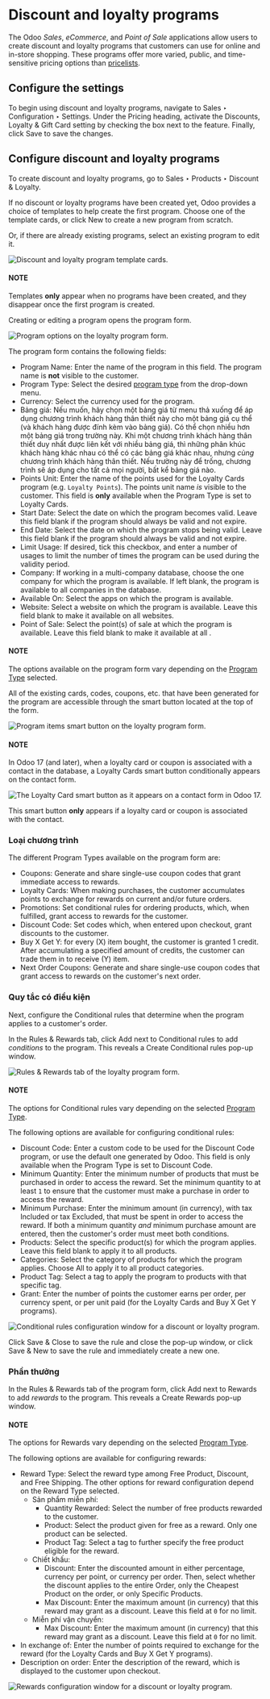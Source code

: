 # Discount and loyalty programs

The Odoo *Sales*, *eCommerce*, and *Point of Sale* applications allow users to create discount and
loyalty programs that customers can use for online and in-store shopping. These programs offer more
varied, public, and time-sensitive pricing options than [pricelists](prices/pricing.md).

## Configure the settings

To begin using discount and loyalty programs, navigate to Sales ‣ Configuration
‣ Settings. Under the Pricing heading, activate the Discounts, Loyalty &
Gift Card setting by checking the box next to the feature. Finally, click Save to save
the changes.

## Configure discount and loyalty programs

To create discount and loyalty programs, go to Sales ‣ Products ‣ Discount &
Loyalty.

If no discount or loyalty programs have been created yet, Odoo provides a choice of templates to
help create the first program. Choose one of the template cards, or click New to create
a new program from scratch.

Or, if there are already existing programs, select an existing program to edit it.

![Discount and loyalty program template cards.](applications/sales/sales/products_prices/loyalty_discount/price-discount-loyalty.png)

#### NOTE
Templates **only** appear when no programs have been created, and they disappear once the first
program is created.

Creating or editing a program opens the program form.

![Program options on the loyalty program form.](applications/sales/sales/products_prices/loyalty_discount/price-programs.png)

The program form contains the following fields:

- Program Name: Enter the name of the program in this field. The program name is **not**
  visible to the customer.
- Program Type: Select the desired [program type](#sales-pricing-management-program-types) from the drop-down menu.
- Currency: Select the currency used for the program.
- Bảng giá: Nếu muốn, hãy chọn một bảng giá từ menu thả xuống để áp dụng chương trình khách hàng thân thiết này cho một bảng giá cụ thể (và khách hàng được đính kèm vào bảng giá). Có thể chọn nhiều hơn một bảng giá trong trường này. Khi một chương trình khách hàng thân thiết duy nhất được liên kết với nhiều bảng giá, thì những phân khúc khách hàng khác nhau có thể có các bảng giá khác nhau, nhưng *cùng* chương trình khách hàng thân thiết. Nếu trường này để trống, chương trình sẽ áp dụng cho tất cả mọi người, bất kể bảng giá nào.
- Points Unit: Enter the name of the points used for the Loyalty Cards
  program (e.g. `Loyalty Points`). The points unit name *is* visible to the customer. This field is
  **only** available when the Program Type is set to Loyalty Cards.
- Start Date: Select the date on which the program becomes valid. Leave this field blank
  if the program should always be valid and not expire.
- End Date: Select the date on which the program stops being valid. Leave this field
  blank if the program should always be valid and not expire.
- Limit Usage: If desired, tick this checkbox, and enter a number of usages
  to limit the number of times the program can be used during the validity period.
- Company: If working in a multi-company database, choose the one company for which the
  program is available. If left blank, the program is available to all companies in the database.
- Available On: Select the apps on which the program is available.
- Website: Select a website on which the program is available. Leave this field blank to
  make it available on all websites.
- Point of Sale: Select the point(s) of sale at which the program is available. Leave
  this field blank to make it available at all .

#### NOTE
The options available on the program form vary depending on the [Program Type](#sales-pricing-management-program-types) selected.

All of the existing cards, codes, coupons, etc. that have been generated for the program are
accessible through the smart button located at the top of the form.

![Program items smart button on the loyalty program form.](applications/sales/sales/products_prices/loyalty_discount/price-programs-items.png)

#### NOTE
In Odoo 17 (and later), when a loyalty card or coupon is associated with a contact in the
database, a Loyalty Cards smart button conditionally appears on the contact form.

![The Loyalty Card smart button as it appears on a contact form in Odoo 17.](applications/sales/sales/products_prices/loyalty_discount/loyalty-cards-smart-button.png)

This smart button **only** appears if a loyalty card or coupon is associated with the contact.

<a id="sales-pricing-management-program-types"></a>

### Loại chương trình

The different Program Types available on the program form are:

- Coupons: Generate and share single-use coupon codes that grant immediate access to
  rewards.
- Loyalty Cards: When making purchases, the customer accumulates points to exchange for
  rewards on current and/or future orders.
- Promotions: Set conditional rules for ordering products, which, when fulfilled, grant
  access to rewards for the customer.
- Discount Code: Set codes which, when entered upon checkout, grant discounts to the
  customer.
- Buy X Get Y: for every (X) item bought, the customer is granted 1 credit. After
  accumulating a specified amount of credits, the customer can trade them in to receive (Y) item.
- Next Order Coupons: Generate and share single-use coupon codes that grant access to
  rewards on the customer's next order.

### Quy tắc có điều kiện

Next, configure the Conditional rules that determine when the program applies to a
customer's order.

In the Rules & Rewards tab, click Add next to Conditional rules
to add *conditions* to the program. This reveals a Create Conditional rules pop-up
window.

![Rules & Rewards tab of the loyalty program form.](applications/sales/sales/products_prices/loyalty_discount/price-conditional-rewards.png)

#### NOTE
The options for Conditional rules vary depending on the selected [Program Type](#sales-pricing-management-program-types).

The following options are available for configuring conditional rules:

- Discount Code: Enter a custom code to be used for the Discount Code
  program, or use the default one generated by Odoo. This field is only available when the
  Program Type is set to Discount Code.
- Minimum Quantity: Enter the minimum number of products that must be purchased in order
  to access the reward. Set the minimum quantity to at least `1` to ensure that the customer must
  make a purchase in order to access the reward.
- Minimum Purchase: Enter the minimum amount (in currency), with tax
  Included or tax Excluded, that must be spent in order to access the reward. If both a
  minimum quantity *and* minimum purchase amount are entered, then the customer's order must meet
  both conditions.
- Products: Select the specific product(s) for which the program applies. Leave this
  field blank to apply it to all products.
- Categories: Select the category of products for which the program applies. Choose
  All to apply it to all product categories.
- Product Tag: Select a tag to apply the program to products with that specific tag.
- Grant: Enter the number of points the customer earns per order,
  per currency spent, or per unit paid (for the Loyalty Cards
  and Buy X Get Y programs).

![Conditional rules configuration window for a discount or loyalty program.](applications/sales/sales/products_prices/loyalty_discount/price-conditions.png)

Click Save & Close to save the rule and close the pop-up window, or click
Save & New to save the rule and immediately create a new one.

### Phần thưởng

In the Rules & Rewards tab of the program form, click Add next to
Rewards to add *rewards* to the program. This reveals a Create Rewards
pop-up window.

#### NOTE
The options for Rewards vary depending on the selected [Program Type](#sales-pricing-management-program-types).

The following options are available for configuring rewards:

- Reward Type: Select the reward type among Free Product,
  Discount, and Free Shipping. The other options for reward configuration
  depend on the Reward Type selected.
  - Sản phẩm miễn phí:
    - Quantity Rewarded: Select the number of free products rewarded to the customer.
    - Product: Select the product given for free as a reward. Only one product can be
      selected.
    - Product Tag: Select a tag to further specify the free product eligible for the
      reward.
  - Chiết khấu:
    - Discount: Enter the discounted amount in either percentage,
      currency per point, or currency per order. Then, select whether the
      discount applies to the entire Order, only the Cheapest Product on the
      order, or only Specific Products.
    - Max Discount: Enter the maximum amount (in currency) that this reward may grant as
      a discount. Leave this field at `0` for no limit.
  - Miễn phí vận chuyển:
    - Max Discount: Enter the maximum amount (in currency) that this reward may grant as
      a discount. Leave this field at `0` for no limit.
- In exchange of: Enter the number of points required to exchange for the reward (for
  the Loyalty Cards and Buy X Get Y programs).
- Description on order: Enter the description of the reward, which is displayed to the
  customer upon checkout.

![Rewards configuration window for a discount or loyalty program.](applications/sales/sales/products_prices/loyalty_discount/price-rewards.png)
